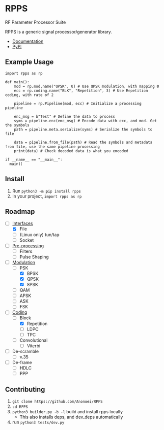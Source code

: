 # RPPS
 RF Parameter Processor Suite

RPPS is a generic signal processor/generator library.

 - [Documentation](https://anonoei.github.io/RPPS/)
 - [PyPI](https://pypi.org/project/rpps/)

## Example Usage
```
import rpps as rp

def main():
    mod = rp.mod.name("QPSK", 0) # Use QPSK modulation, with mapping 0
    ecc = rp.coding.name("BLK", "Repetition", 3) # Use Repetition coding, with rate of 2

    pipeline = rp.Pipeline(mod, ecc) # Initialize a processing pipeline

    enc_msg = b"Test" # Define the data to process
    syms = pipeline.enc(enc_msg) # Encode data with ecc, and mod. Get the symbols
    path = pipeline.meta.serialize(syms) # Serialize the symbols to file

    data = pipeline.from_file(path) # Read the symbols and metadata from file, use the same pipeline processing
    print(data) # Check decoded data is what you encoded

if __name__ == "__main__":
  main()
```

## Install
1. Run `python3 -m pip install rpps`
2. In your project, `import rpps as rp`

## Roadmap
 - [ ] [Interfaces](https://github.com/Anonoei/RPPS/tree/main/src/rpps/inter)
   - [X] File
   - [ ] (Linux only) tun/tap
   - [ ] Socket
 - [ ] [Pre-processing](https://github.com/Anonoei/RPPS/tree/main/src/rpps/process)
   - [ ] Filters
   - [ ] Pulse Shaping
 - [ ] [Modulation](https://github.com/Anonoei/RPPS/tree/main/src/rpps/mod)
   - [ ] PSK
     - [X] BPSK
     - [X] QPSK
     - [X] 8PSK
   - [ ] QAM
   - [ ] APSK
   - [ ] ASK
   - [ ] FSK
 - [ ] [Coding](https://github.com/Anonoei/RPPS/tree/main/src/rpps/coding)
   - [ ] Block
     - [X] Repetition
     - [ ] LDPC
     - [ ] TPC
   - [ ] Convolutional
     - [ ] Viterbi
 - [ ] De-scramble
   - [ ] v.35
 - [ ] De-frame
   - [ ] HDLC
   - [ ] PPP

## Contributing
 1. `git clone https://github.com/Anonoei/RPPS`
 2. `cd RPPS`
 3. `python3 builder.py -b -l` build and install rpps locally
    - This also installs deps, and dev_deps automatically
 4. run `python3 tests/dev.py`
